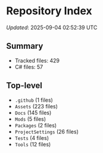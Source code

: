 # Repository Index

_Updated_: 2025-09-04 02:52:39 UTC

## Summary
- Tracked files: 429
- C# files: 57

## Top-level
- `.github` (1 files)
- `Assets` (223 files)
- `Docs` (145 files)
- `Mods` (5 files)
- `Packages` (2 files)
- `ProjectSettings` (26 files)
- `Tests` (4 files)
- `Tools` (12 files)
